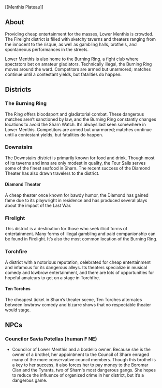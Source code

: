 [[Menthis Plateau]]

## About
Providing cheap entertainment for the masses, Lower Menthis is crowded. The Firelight district is filled with sketchy taverns and theaters ranging from the innocent to the risque, as well as gambling halls, brothels, and spontaneous performances in the streets.

Lower Menthis is also home to the Burning Ring, a fight club where spectators bet on amateur gladiators. Technically illegal, the Burning Ring moves around the ward. Competitors are armed but unarmored; matches continue until a contestant yields, but fatalities do happen.


## Districts

### The Burning Ring
The Ring offers bloodsport and gladiatorial combat. These dangerous matches aren’t sanctioned by law, and the Burning Ring constantly changes locations to avoid the Sharn Watch. It’s always last seen somewhere in Lower Menthis. Competitors are armed but unarmored; matches continue until a contestant yields, but fatalities do happen.


### Downstairs
The Downstairs district is primarily known for food and drink. Though most of its taverns and inns are only modest in quality, the Four Sails serves some of the finest seafood in Sharn. The recent success of the Diamond Theater has also drawn travelers to the district.


#### Diamond Theater
A cheap theater once known for bawdy humor, the Diamond has gained fame due to its playwright in residence and has produced several plays about the impact of the Last War.


### Firelight
This district is a destination for those who seek illicit forms of entertainment. Many forms of illegal gambling and paid companionship can be found in Firelight. It’s also the most common location of the Burning Ring.


### Torchfire
A district with a notorious reputation, celebrated for cheap entertainment and infamous for its dangerous alleys. Its theaters specialize in musical comedy and lowbrow entertainment, and there are lots of opportunities for hopeful amateurs to get on a stage in Torchfire.


#### Ten Torches
The cheapest ticket in Sharn’s theater scene, Ten Torches alternates between lowbrow comedy and bizarre shows that no respectable theater would stage.


## NPCs


### Councilor Savia Potellas (human F NE) 
* Councilor of Lower Menthis and a bordello owner. Because she is the owner of a brothel, her appointment to the Council of Sharn enraged many of the more conservative council members. Though this brothel is a key to her success, it also forces her to pay money to the Boromar Clan and the Tyrants, two of Sharn's most dangerous gangs.  She hopes to reduce the influence of organized crime in her district, but it’s a dangerous game.